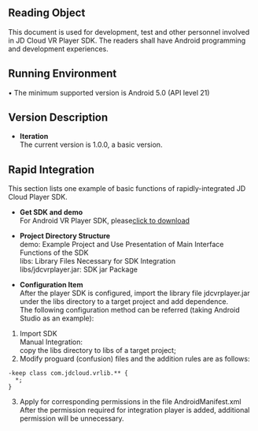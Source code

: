 ## Reading Object
This document is used for development, test and other personnel involved in JD Cloud VR Player SDK. The readers shall have Android programming and development experiences.  

## Running Environment
•	The minimum supported version is Android 5.0 (API level 21)  

## Version Description
* **Iteration**  
The current version is 1.0.0, a basic version.  

## Rapid Integration
This section lists one example of basic functions of rapidly-integrated JD Cloud Player SDK.

* **Get SDK and demo**  
For Android VR Player SDK, please<a href="https://zhanghao274.s3.cn-north-1.jdcloud-oss.com/VR/Android/jdcvrplayer.jar">click to download</a><br/>  

* **Project Directory Structure**  
demo: Example Project and Use Presentation of Main Interface Functions of the SDK   
libs: Library Files Necessary for SDK Integration   
libs/jdcvrplayer.jar: SDK jar Package  
 

* **Configuration Item**    
After the player SDK is configured, import the library file jdcvrplayer.jar under the libs directory to a target project and add dependence.   
The following configuration method can be referred (taking Android Studio as an example):   
1) Import SDK  
Manual Integration:   
copy the libs directory to libs of a target project;   
2) Modify proguard (confusion) files and the addition rules are as follows:
```
-keep class com.jdcloud.vrlib.** {
  *;
}
```   
  3) Apply for corresponding permissions in the file AndroidManifest.xml   
  After the permission required for integration player is added, additional permission will be unnecessary.
